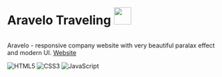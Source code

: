 # Aravelo Traveling <img src="https://steamuserimages-a.akamaihd.net/ugc/1760325019158936080/3FEA472F51E0008754A0EEEB14AB8B3B5BC29ECB/?imw=512&&ima=fit&impolicy=Letterbox&imcolor=%23000000&letterbox=false" alt="" width="40">
<img src="./aravelo_full.png" alt="">

Aravelo  -  responsive company website with very beautiful paralax effect and modern UI. [Website](https://aravelotraveling.netlify.app)

![HTML5](https://img.shields.io/badge/html5-%23E34F26.svg?style=for-the-badge&logo=html5&logoColor=white) ![CSS3](https://img.shields.io/badge/css3-%231572B6.svg?style=for-the-badge&logo=css3&logoColor=white) ![JavaScript](https://img.shields.io/badge/javascript-%23323330.svg?style=for-the-badge&logo=javascript&logoColor=%23F7DF1E)

